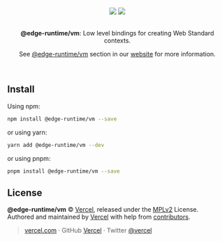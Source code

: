 <div align="center">
  <br>
  <img src="https://user-images.githubusercontent.com/2096101/235130063-e561514e-1f66-4ff6-9034-70dbf7ca3260.png#gh-dark-mode-only">
  <img src="https://user-images.githubusercontent.com/2096101/235127419-ac6fe609-d0cd-4339-a593-c48305a83823.png#gh-light-mode-only">
  <br>
  <br>
  <p align="center"><strong>@edge-runtime/vm</strong>: Low level bindings for creating Web Standard contexts.</p>
  <p align="center">See <a href="https://edge-runtime.vercel.app/packages/vm" target='_blank' rel='noopener noreferrer'>@edge-runtime/vm</a> section in our <a href="https://edge-runtime.vercel.app/" target='_blank' rel='noopener noreferrer'>website</a> for more information.</p>
  <br>
</div>

## Install

Using npm:

```sh
npm install @edge-runtime/vm --save
```

or using yarn:

```sh
yarn add @edge-runtime/vm --dev
```

or using pnpm:

```sh
pnpm install @edge-runtime/vm --save
```

## License

**@edge-runtime/vm** © [Vercel](https://vercel.com), released under the [MPLv2](https://github.com/khulnasoft/runtime-edge/blob/main/LICENSE.md) License.<br>
Authored and maintained by [Vercel](https://vercel.com) with help from [contributors](https://github.com/khulnasoft/runtime-edge/contributors).

> [vercel.com](https://vercel.com) · GitHub [Vercel](https://github.com/vercel) · Twitter [@vercel](https://twitter.com/vercel)
